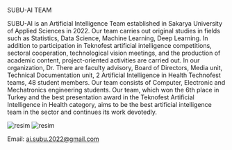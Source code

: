 SUBU-AI TEAM

SUBU-AI is an Artificial Intelligence Team established in Sakarya University of Applied Sciences in 2022. Our team carries out original studies in fields such as Statistics, Data Science, Machine Learning, Deep Learning. In addition to participation in Teknofest artificial intelligence competitions, sectoral cooperation, technological vision meetings, and the production of academic content, project-oriented activities are carried out. In our organization, Dr. There are faculty advisory, Board of Directors, Media unit, Technical Documentation unit, 2 Artificial Intelligence in Health Technofest teams, 48 student members. Our team consists of Computer, Electronic and Mechatronics engineering students. Our team, which won the 6th place in Turkey and the best presentation award in the Teknofest Artificial Intelligence in Health category, aims to be the best artificial intelligence team in the sector and continues its work devotedly.

![resim](https://github.com/Subu-Ai-Team/Subu-Ai-Team/blob/main/Ka%C4%9F%C4%B1t_K%C3%B6%C5%9Fe.png)
![resim]()

Email: ai.subu.2022@gmail.com
